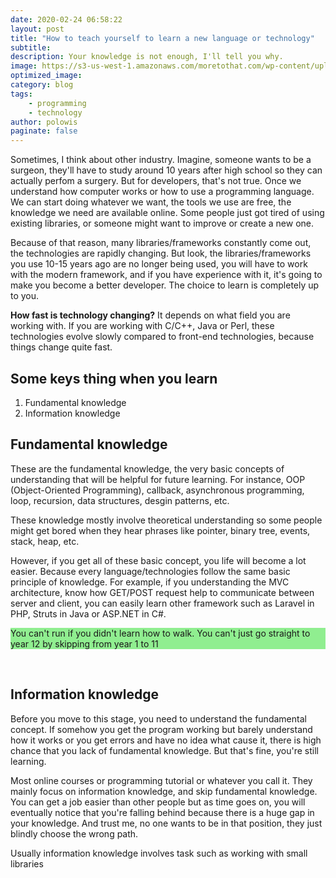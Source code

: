 ```yaml
---
date: 2020-02-24 06:58:22
layout: post
title: "How to teach yourself to learn a new language or technology"
subtitle:
description: Your knowledge is not enough, I'll tell you why.
image: https://s3-us-west-1.amazonaws.com/moretothat.com/wp-content/uploads/2018/04/30192504/B11-Knowledge-Poles.png
optimized_image:
category: blog
tags:
    - programming
    - technology
author: polowis
paginate: false
---
```


Sometimes, I think about other industry. Imagine, someone wants to be a surgeon, they'll have to study around 10 years after high school so they can actually perfom a surgery. But for developers, that's not true. Once we understand how computer works or how to use a programming language. We can start doing whatever we want, the tools we use are free, the knowledge we need are available online. Some people just got tired of using existing libraries, or someone might want to improve or create a new one.  

Because of that reason, many libraries/frameworks constantly come out, the technologies are rapidly changing. But look, the libraries/frameworks you use 10-15 years ago are no longer being used, you will have to work with the modern framework, and if you have experience with it, it's going to make you become a better developer. The choice to learn is completely up to you. 

**How fast is technology changing?**
It depends on what field you are working with. If you are working with C/C++, Java or Perl, these technologies evolve slowly compared to front-end technologies, because things change quite fast. 

## Some keys thing when you learn
1. Fundamental knowledge
2. Information knowledge

## Fundamental knowledge

These are the fundamental knowledge, the very basic concepts of understanding that will be helpful for future learning. For instance, OOP (Object-Oriented Programming), callback, asynchronous programming, loop, recursion, data structures, desgin patterns, etc. 

These knowledge mostly involve theoretical understanding so some people might get bored when they hear phrases like pointer, binary tree, events, stack, heap, etc. 

However, if you get all of these basic concept, you life will become a lot easier. Because every language/technologies follow the same basic principle of knowledge. For example, if you understanding the MVC architecture, know how GET/POST request help to communicate between server and client, you can easily learn other framework such as Laravel in PHP, Struts in Java or ASP.NET in C#. 

<p style="background-color:lightgreen">You can't run if you didn't learn how to walk. You can't just go straight to year 12 by skipping from year 1 to 11</p>
<br>

## Information knowledge

Before you move to this stage, you need to understand the fundamental concept. If somehow you get the program working but barely understand how it works or you get errors and have no idea what cause it, there is high chance that you lack of fundamental knowledge. But that's fine, you're still learning. 

Most online courses or programming tutorial or whatever you call it. They mainly focus on information knowledge, and skip fundamental knowledge. You can get a job easier than other people but as time goes on, you will eventually notice that you're falling behind because there is a huge gap in your knowledge. And trust me, no one wants to be in that position, they just blindly choose the wrong path. 

Usually information knowledge involves task such as working with small libraries